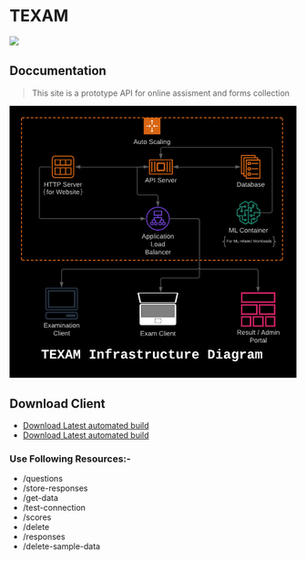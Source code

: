 # TEXAM

![](gui/favicon.ico)

## Doccumentation

> This site is a prototype API for online assisment and forms collection


![](Documentation/Diagram.png)

## Download Client 
- [Download Latest automated build](https://github.com/harshsinghvi/texam/releases/download/latest/quiz-windows.exe)
- [Download Latest automated build](https://github.com/harshsinghvi/texam/releases/download/stable/quiz-windows.exe)

### Use Following Resources:- 

* /questions
* /store-responses
* /get-data
* /test-connection
* /scores
* /delete   
* /responses
* /delete-sample-data
